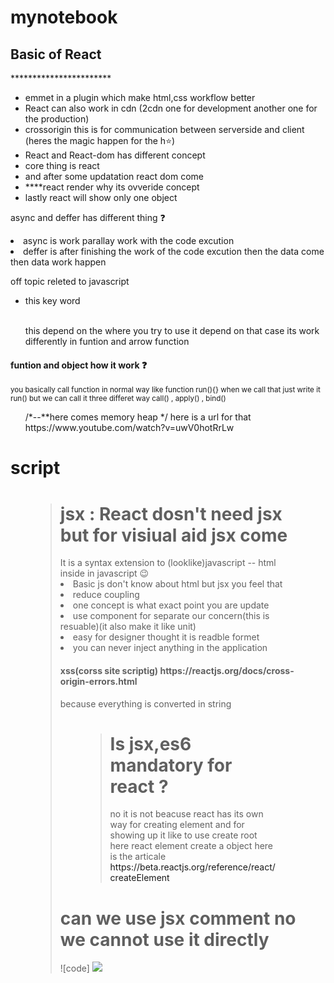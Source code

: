 # mynotebook

<h2>Basic of React </h2>
***********************
<ul>
       <li>emmet in a plugin which make html,css workflow better</li>
       <li>React can also work in cdn (2cdn one for development another one for the production)</li>
       <li>crossorigin this is for communication between serverside and client (heres the magic happen for the h⭐)</li>
       <li>React and React-dom has different concept
          <li>core thing is react </li>
          <li>and after some updatation react dom come</li>
       </li>
       <li>****react render why its ovveride concept </li> 
       <li>lastly react will show only one object</li>
</ul>       

<p>async and deffer has different thing ❓
       <li>async is work parallay work with the code excution </li>
       <li>deffer is after finishing the work of the code excution then the data come then data work happen </li>
</p>     

<p>off topic releted to javascript</p>
<ul>
       <li>this key word</li></br>
       <p>this depend on the where you try to use it depend on that case its work differently in funtion and arrow function</p>
</ul>
<p>
    <h4>   funtion and object how it work ❓ <br/> </h4>
       <small>
       you basically call function in normal way like function run(){} when we call that just write it run() but we can call it three differet way call() , apply()        , bind()
       </small>       
       
  <ol>
         /*--**here comes memory heap */
          here is a url for that
         <a>https://www.youtube.com/watch?v=uwV0hotRrLw</a>     
  </ol>
<p>
       
<h1>script</h1>

<figure>
    <blockquote >
           <h1>jsx : React dosn't need jsx but for visiual aid jsx come</h1>
       It is a syntax extension to (looklike)javascript  -- html inside in javascript 😉
           <li>Basic js don't know about html but jsx you feel that</li>  
           <li>reduce coupling</li>
           <li>one concept is what exact point you are update</li>
           <li>use component for separate our concern(this is resuable)(it also make it like unit)</li>
           <li>easy for designer thought it is readble formet</li>
           <li>
                  you can never inject anything in the application
                  <h4>xss(corss site scriptig) https://reactjs.org/docs/cross-origin-errors.html </h4>
                  because everything is converted in string
            </li>
            
  
  <figcaption>


<figure>
    <blockquote >
<h1>Is jsx,es6 mandatory for react ? </h1>
<p>
no it is not beacuse react has its own way for creating element and for showing up it like to use create root 
here react element create a object 
here is the articale <a>https://beta.reactjs.org/reference/react/createElement</a>
</p>
<figcaption>   
</figure>
<h1>can we use jsx comment no we cannot use it directly </h1>           
![code] <img src="https://user-images.githubusercontent.com/110283691/211210555-67ab08e4-6fa3-4632-b296-8bcdd1707ab3.png" />

   



       
       


